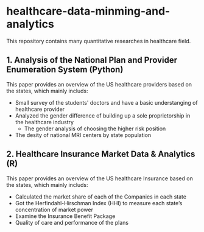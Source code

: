 # healthcare-data-minming-and-analytics
This repository contains many quantitative researches in healthcare field.

## 1. Analysis of the National Plan and Provider Enumeration System (Python)
This paper provides an overview of the US healthcare providers based on the states, which mainly includs: 
- Small survey of the students' doctors and have a basic understanging of healthcare provider
- Analyzed the gender difference of building up a sole proprietorship in the healthcare industry
  - The gender analysis of choosing the higher risk position
- The desity of national MRI centers by state population

## 2. Healthcare Insurance Market Data & Analytics (R)
This paper provides an overview of the US healthcare Insurance based on the states, which mainly includs: 
- Calculated the market share of each of the Companies in each state
- Got the Herfindahl-Hirschman Index (HHI) to measure each state’s concentration of market power
- Examine the Insurance Benefit Package
- Quality of care and performance of the plans
